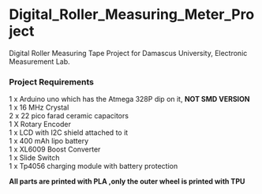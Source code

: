 # Digital_Roller_Measuring_Meter_Project
Digital Roller Measuring Tape Project for Damascus University, Electronic Measurement Lab.</br>

### Project Requirements
1 x Arduino uno which has the Atmega 328P dip on it, **NOT SMD VERSION**</br>
1 x 16 MHz Crystal </br>
2 x 22 pico farad ceramic capacitors</br>
1 X Rotary Encoder</br>
1 x LCD with I2C shield attached to it</br>
1 x 400 mAh lipo battery</br>
1 x XL6009 Boost Converter</br>
1 x Slide Switch </br>
1 x Tp4056 charging module with battery protection</br>

**All parts are printed with PLA ,only the outer wheel is printed with TPU**
